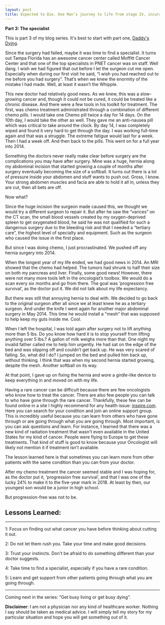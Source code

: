 ```yaml
---
layout: post
title: Expected to Die. One Man’s journey to life from stage IV, incurable cancer
---
```


**Part 3: The specialist** 

This is part 3 of my blog series.  It's best to start with part one, [Daddy's Dying](https://expectedtodie.com/expectedtodie-part1).

Since the surgery had failed, maybe it was time to find a specialist.  It turns out Tampa Florida has an awesome cancer center called Moffitt Cancer Center and that one of the top specialists in PNET cancer was on staff.   Well dang.  I wish we had figured that out before I let the surgeon cut me open.  Especially when during our first visit he said, “I wish you had reached out to me before you had surgery”.  That’s when we knew the enormity of the mistake I had made.  Well, at least it wasn’t the Whipple.

This new doctor had relatively good news.  As we knew, this was a slow-growing cancer and, though it could not be cured, it could be treated like a chronic disease.   And there were a few tools in his toolkit for treatment.  The first, was chemo treatment administrated through a combination of different chemo pills.  I would take one Chemo pill twice a day for 14 days.  On the 10th day, I would take the other as well.   They gave me an anti-nausea pill which was critical to take around the clock.  By day 14, I was completely wiped and found it very hard to get through the day.  I was working full-time again and that was a struggle.  The extreme fatigue would last for a week.   Then I had a week off.  And then back to the pills.  This went on for a full year into 2014.

Something the doctors never really make clear before surgery are the complications you may have after surgery.   Mine was a huge, hernia along my abdominal incision that started growing a couple of months after surgery eventually becoming the size of a softball.  It turns out there is a lot of pressure inside your abdomen and stuff wants to push out.  Gross, I know.  Your strong abdomen muscles and facia are able to hold it all in, unless they are cut, then all bets are off. 

Now what? 

Since the huge incision the surgeon made caused this, we thought we would try a different surgeon to repair it.  But after he saw the “varices” on the CT scan, the small blood vessels created by my oxygen-deprived spleen to get oxygenated blood, he said he was not qualified for such a dangerous surgery due to the bleeding risk and that I needed a “tertiary care”, the highest level of specialty and equipment.  Such as the surgeon who caused the issue in the first place.   

But since I was doing chemo, I just procrastinated.  We pushed off any hernia surgery into 2014. 

When the longest year of my life ended, we had good news in 2014.  An MRI showed that the chemo had helped.  The tumors had shrunk to half their size on both my pancreas and liver.  Finally, some good news!   However, there were not many more tools left in the oncologist’s toolbox.  We would do a scan every six months and go from there.  The goal was ‘progression free survival’, as the doctor put it.  We did not talk about my life expectancy. 

But there was still that annoying hernia to deal with.   We decided to go back to the original surgeon after all since we at least knew he as a tertiary surgeon.  And under the knife I went again for another major abdominal surgery in May 2014. This time he would install a "mesh" that was supposed to help keep my guts inside me.  Cool. 

When I left the hospital, I was told again after surgery not to lift anything more than 5 lbs.  Do you know how hard it is to stop yourself from lifting anything over 5 lbs.?  A gallon of milk weighs more than that.  One night my invalid father called me to help him urgently.  He had sat on the edge of the bed and was slipping off and couldn’t get back up.  He was very scared of falling.  So, what did I do?   I jumped on the bed and pulled him back up, without thinking.  I think that was when my second hernia started growing, despite the mesh.   Another softball on its way.  

At that point, I gave up on fixing the hernia and wore a girdle-like device to keep everything in and moved on with my life. 

Having a rare cancer can be difficult because there are few oncologists who know how to treat the cancer.  There are also few people you can talk to who have gone through the rare cancer.  Thankfully, these few can be found online in a site I highly recommend for any health issue: [inspire.com](https://inspire.com).  Here you can search for your condition and join an online support group.  This is incredibly useful because you can learn from others who have gone through or are going through what you are going through.  Most important, is you can ask questions and learn.  For instance, I learned that there was a new kind of radiation treatment that wasn't even available in the United States for my kind of cancer.  People were flying to Europe to get these treatments.  That kind of stuff is good to know because your Oncologist will likely not mention it if treatment isn't available. 

The lesson learned here is that sometimes you can learn more from other patients with the same condition than you can from your doctor.  

After my chemo treatment the cancer seemed stable and I was hoping for, as the doctor put it, ‘progression free survival’, and that I was one of the lucky 24% to make it to the five-year mark in 2018.   At least by then, our youngest son would be a junior in high school.   

But progression-free was not to be.

## Lessons Learned:

---

1: Focus on finding out what cancer you have before thinking about cutting it out.

2: Do not let them rush you.  Take your time and make good decisions.

3: Trust your instincts.  Don't be afraid to do something different than your doctor suggests.

4: Take time to find a specialist, especially if you have a rare condition.

5: Learn and get support from other patients going through what you are going through.

---


Coming next in the series: “Get busy living or get busy dying”.

**Disclaimer**: I am not a physician nor any kind of healthcare worker. Nothing I say should be taken as medical advice. I will simply tell my story for my particular situation and hope you will get something out of it.
